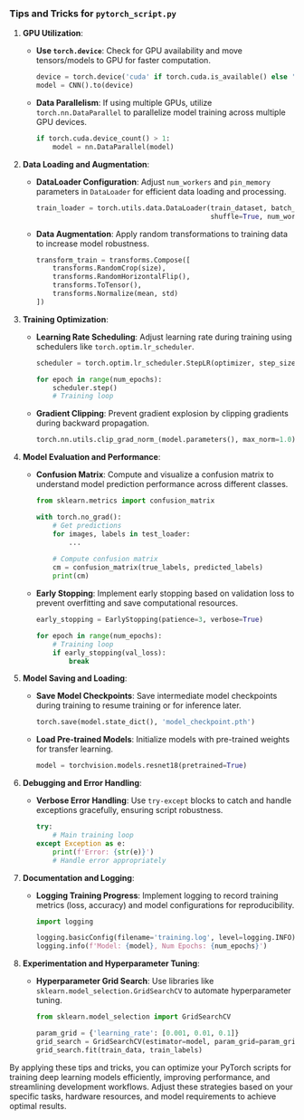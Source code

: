 ### Tips and Tricks for `pytorch_script.py`

1. **GPU Utilization**:
   - **Use `torch.device`**: Check for GPU availability and move tensors/models to GPU for faster computation.
     ```python
     device = torch.device('cuda' if torch.cuda.is_available() else 'cpu')
     model = CNN().to(device)
     ```
   - **Data Parallelism**: If using multiple GPUs, utilize `torch.nn.DataParallel` to parallelize model training across multiple GPU devices.
     ```python
     if torch.cuda.device_count() > 1:
         model = nn.DataParallel(model)
     ```

2. **Data Loading and Augmentation**:
   - **DataLoader Configuration**: Adjust `num_workers` and `pin_memory` parameters in `DataLoader` for efficient data loading and processing.
     ```python
     train_loader = torch.utils.data.DataLoader(train_dataset, batch_size=batch_size,
                                                shuffle=True, num_workers=4, pin_memory=True)
     ```
   - **Data Augmentation**: Apply random transformations to training data to increase model robustness.
     ```python
     transform_train = transforms.Compose([
         transforms.RandomCrop(size),
         transforms.RandomHorizontalFlip(),
         transforms.ToTensor(),
         transforms.Normalize(mean, std)
     ])
     ```

3. **Training Optimization**:
   - **Learning Rate Scheduling**: Adjust learning rate during training using schedulers like `torch.optim.lr_scheduler`.
     ```python
     scheduler = torch.optim.lr_scheduler.StepLR(optimizer, step_size=5, gamma=0.1)
     
     for epoch in range(num_epochs):
         scheduler.step()
         # Training loop
     ```
   - **Gradient Clipping**: Prevent gradient explosion by clipping gradients during backward propagation.
     ```python
     torch.nn.utils.clip_grad_norm_(model.parameters(), max_norm=1.0)
     ```

4. **Model Evaluation and Performance**:
   - **Confusion Matrix**: Compute and visualize a confusion matrix to understand model prediction performance across different classes.
     ```python
     from sklearn.metrics import confusion_matrix
     
     with torch.no_grad():
         # Get predictions
         for images, labels in test_loader:
             ...
         
         # Compute confusion matrix
         cm = confusion_matrix(true_labels, predicted_labels)
         print(cm)
     ```
   - **Early Stopping**: Implement early stopping based on validation loss to prevent overfitting and save computational resources.
     ```python
     early_stopping = EarlyStopping(patience=3, verbose=True)
     
     for epoch in range(num_epochs):
         # Training loop
         if early_stopping(val_loss):
             break
     ```

5. **Model Saving and Loading**:
   - **Save Model Checkpoints**: Save intermediate model checkpoints during training to resume training or for inference later.
     ```python
     torch.save(model.state_dict(), 'model_checkpoint.pth')
     ```
   - **Load Pre-trained Models**: Initialize models with pre-trained weights for transfer learning.
     ```python
     model = torchvision.models.resnet18(pretrained=True)
     ```

6. **Debugging and Error Handling**:
   - **Verbose Error Handling**: Use `try-except` blocks to catch and handle exceptions gracefully, ensuring script robustness.
     ```python
     try:
         # Main training loop
     except Exception as e:
         print(f'Error: {str(e)}')
         # Handle error appropriately
     ```

7. **Documentation and Logging**:
   - **Logging Training Progress**: Implement logging to record training metrics (loss, accuracy) and model configurations for reproducibility.
     ```python
     import logging
     
     logging.basicConfig(filename='training.log', level=logging.INFO)
     logging.info(f'Model: {model}, Num Epochs: {num_epochs}')
     ```

8. **Experimentation and Hyperparameter Tuning**:
   - **Hyperparameter Grid Search**: Use libraries like `sklearn.model_selection.GridSearchCV` to automate hyperparameter tuning.
     ```python
     from sklearn.model_selection import GridSearchCV
     
     param_grid = {'learning_rate': [0.001, 0.01, 0.1]}
     grid_search = GridSearchCV(estimator=model, param_grid=param_grid, scoring='accuracy', cv=5)
     grid_search.fit(train_data, train_labels)
     ```

By applying these tips and tricks, you can optimize your PyTorch scripts for training deep learning models efficiently, improving performance, and streamlining development workflows. Adjust these strategies based on your specific tasks, hardware resources, and model requirements to achieve optimal results.